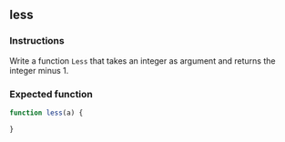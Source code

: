 ## less

### Instructions

Write a function `Less` that takes an integer as argument and returns the integer minus 1.

### Expected function

```js
function less(a) {

}
```
